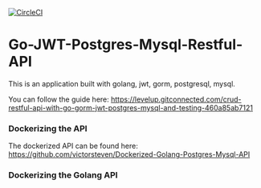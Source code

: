 [![CircleCI](https://circleci.com/gh/victorsteven/Go-JWT-Postgres-Mysql-Restful-API.svg?style=svg)](https://circleci.com/gh/victorsteven/Go-JWT-Postgres-Mysql-Restful-API)

# Go-JWT-Postgres-Mysql-Restful-API
This is an application built with golang, jwt, gorm, postgresql, mysql.

You can follow the guide here:
https://levelup.gitconnected.com/crud-restful-api-with-go-gorm-jwt-postgres-mysql-and-testing-460a85ab7121

### Dockerizing the API
The dockerized API can be found here:
https://github.com/victorsteven/Dockerized-Golang-Postgres-Mysql-API

### Dockerizing the Golang API

